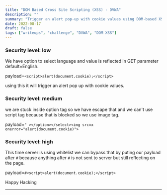 ```yaml
---
title: "DOM Based Cross Site Scripting (XSS) - DVWA"
description: ""
summary: "Trigger an alert pop-up with cookie values using DOM-based XSS."
date: 2022-08-17
draft: false
tags: ["writeups", "challenge", "DVWA", "DOM XSS"]
---
```



### **Security level: low**


We have option to select language and value is reflected in GET parameter default=English.

payload=`<script>alert(document.cookie);</script>`

using this it will trigger an alert pop up with cookie values.


### **Security level: medium**

we are stuck inside option tag so we have escape that and we can't use script tag because that is blocked so we use image tag.

payload=`" ></option></select><img src=x onerror="alert(document.cookie)">`


### **Security level: high**

This time server is using whitelist we can bypass that by puting our payload after `#` because anything after `#` is not sent to
server but still reflecting on the page.

payload=`#<script>alert(document.cookie);</script>`


Happy Hacking

---
